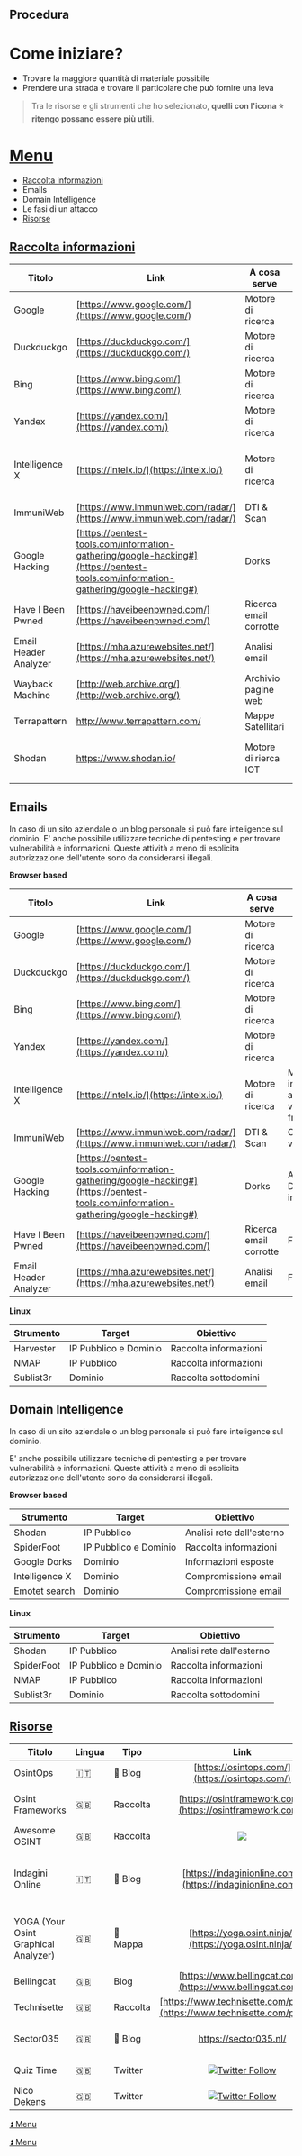## Procedura

# Come iniziare?
- Trovare la maggiore quantità di materiale possibile
- Prendere una strada e trovare il particolare che può fornire una leva

> Tra le risorse e gli strumenti che ho selezionato, **quelli con l'icona
> :star: ritengo possano essere più utili**.

# [Menu](#menu)


 - [Raccolta informazioni](#raccolta-informazioni)
 - Emails
 - Domain Intelligence
 - Le fasi di un attacco
 - [Risorse](#risorse)


## [Raccolta informazioni](#raccolta-informazioni)
  
|Titolo|Link|A cosa serve|Note|
|-----|-----|-----|-----|
|Google|[https://www.google.com/](https://www.google.com/)|Motore di ricerca| |
|Duckduckgo|[https://duckduckgo.com/](https://duckduckgo.com/)|Motore di ricerca| |
|Bing|[https://www.bing.com/](https://www.bing.com/)|Motore di ricerca| |
|Yandex|[https://yandex.com/](https://yandex.com/)|Motore di ricerca| |
|Intelligence X|[https://intelx.io/](https://intelx.io/)|Motore di ricerca|Molte informazioni anche nella versione free|
|ImmuniWeb|[https://www.immuniweb.com/radar/](https://www.immuniweb.com/radar/)|DTI & Scan|Community version free|
|Google Hacking|[https://pentest-tools.com/information-gathering/google-hacking#](https://pentest-tools.com/information-gathering/google-hacking#)|Dorks|Analisi Dorks pre-impostate|
|Have I Been Pwned|[https://haveibeenpwned.com/](https://haveibeenpwned.com/)|Ricerca email corrotte|Free|
|Email Header Analyzer|[https://mha.azurewebsites.net/](https://mha.azurewebsites.net/)|Analisi email|Free|
|Wayback Machine|[http://web.archive.org/](http://web.archive.org/)|Archivio pagine web|Free|
|Terrapattern|http://www.terrapattern.com/|Mappe Satellitari|Beta project|
|Shodan|https://www.shodan.io/|Motore di rierca IOT|Il "Google" degli oggetti internet|

## Emails

In caso di un sito aziendale o un blog personale si può fare inteligence sul dominio.
E' anche possibile utilizzare tecniche di pentesting e per trovare vulnerabilità e informazioni.
Queste attività a meno di esplicita autorizzazione dell'utente sono da considerarsi illegali.

**Browser based**

|Titolo|Link|A cosa serve|Note|
|-----|-----|-----|-----|
|Google|[https://www.google.com/](https://www.google.com/)|Motore di ricerca| |
|Duckduckgo|[https://duckduckgo.com/](https://duckduckgo.com/)|Motore di ricerca| |
|Bing|[https://www.bing.com/](https://www.bing.com/)|Motore di ricerca| |
|Yandex|[https://yandex.com/](https://yandex.com/)|Motore di ricerca| |
|Intelligence X|[https://intelx.io/](https://intelx.io/)|Motore di ricerca|Molte informazioni anche nella versione free|
|ImmuniWeb|[https://www.immuniweb.com/radar/](https://www.immuniweb.com/radar/)|DTI & Scan|Community version free|
|Google Hacking|[https://pentest-tools.com/information-gathering/google-hacking#](https://pentest-tools.com/information-gathering/google-hacking#)|Dorks|Analisi Dorks pre-impostate|
|Have I Been Pwned|[https://haveibeenpwned.com/](https://haveibeenpwned.com/)|Ricerca email corrotte|Free|
|Email Header Analyzer|[https://mha.azurewebsites.net/](https://mha.azurewebsites.net/)|Analisi email|Free|

**Linux**

|Strumento|Target|Obiettivo|
|---------|------|---------|
|Harvester|IP Pubblico e Dominio|Raccolta informazioni|
|NMAP|IP Pubblico|Raccolta informazioni|
|Sublist3r|Dominio|Raccolta sottodomini|


## Domain Intelligence
In caso di un sito aziendale o un blog personale si può fare inteligence sul dominio.

E' anche possibile utilizzare tecniche di pentesting e per trovare vulnerabilità e informazioni.
Queste attività a meno di esplicita autorizzazione dell'utente sono da considerarsi illegali.

**Browser based**

|Strumento|Target|Obiettivo|
|---------|------|---------|
|Shodan|IP Pubblico|Analisi rete dall'esterno|
|SpiderFoot|IP Pubblico e Dominio|Raccolta informazioni|
|Google Dorks|Dominio|Informazioni esposte|
|Intelligence X|Dominio|Compromissione email|
|Emotet search|Dominio|Compromissione email|

**Linux**

|Strumento|Target|Obiettivo|
|---------|------|---------|
|Shodan|IP Pubblico|Analisi rete dall'esterno|
|SpiderFoot|IP Pubblico e Dominio|Raccolta informazioni|
|NMAP|IP Pubblico|Raccolta informazioni|
|Sublist3r|Dominio|Raccolta sottodomini|


## [Risorse](#risorse)

|Titolo|Lingua|Tipo|Link|Argomenti|Note
|------|----|-----|:--:|----|-------|
|OsintOps |:it:|:dog: Blog|[https://osintops.com/](https://osintops.com/)|Buscador, DarkWeb|Aggiornato
|Osint Frameworks|:uk:|Raccolta|[https://osintframework.com/](https://osintframework.com/)|OSINT|La "Bibbia", da usare con cautela!|
|Awesome OSINT|:uk:|Raccolta|[<img src="https://img.shields.io/github/stars/jivoi/awesome-osint?style=social">]([https://github.com/jivoi/awesome-osint](https://github.com/jivoi/awesome-osint))|OSINT|Completa e aggiornata|
|Indagini Online|:it:|:dog: Blog|[https://indaginionline.com/](https://indaginionline.com/)|OSINT / Informatica Forense|Scoperto grazie all'amico Leonida Reitano|
|YOGA (Your Osint Graphical Analyzer)|:uk:|:dog: Mappa|[https://yoga.osint.ninja/](https://yoga.osint.ninja/)|OSINT|Hai un dato da cui partire? Cerca le correlazioni|
|Bellingcat|:uk:|Blog|[https://www.bellingcat.com/](https://www.bellingcat.com/)|Giornalismo|Investigazioni|
|Technisette|:uk:|Raccolta|[https://www.technisette.com/p/home](https://www.technisette.com/p/home)|OSINT Tools|Completa ed aggiornata|
|Sector035|:uk:|:dog: Blog|https://sector035.nl/|OSINT|Un must da leggere ogni settimana|
|Quiz Time|:uk:|Twitter|[<img alt="Twitter Follow" src="https://img.shields.io/twitter/follow/quiztime?style=social">](https://twitter.com/quiztime)|OSINT|Quiz OSINT settimanali!|
|Nico Dekens|:uk:|Twitter|[<img alt="Twitter Follow" src="https://img.shields.io/twitter/follow/dutch_osintguy?style=social">](https://twitter.com/dutch_osintguy)|OSINT, CyberSec|VP di Osintcuro.us|

 [:arrow_double_up: Menu](#menu)

 [:arrow_double_up: Menu](#menu)

